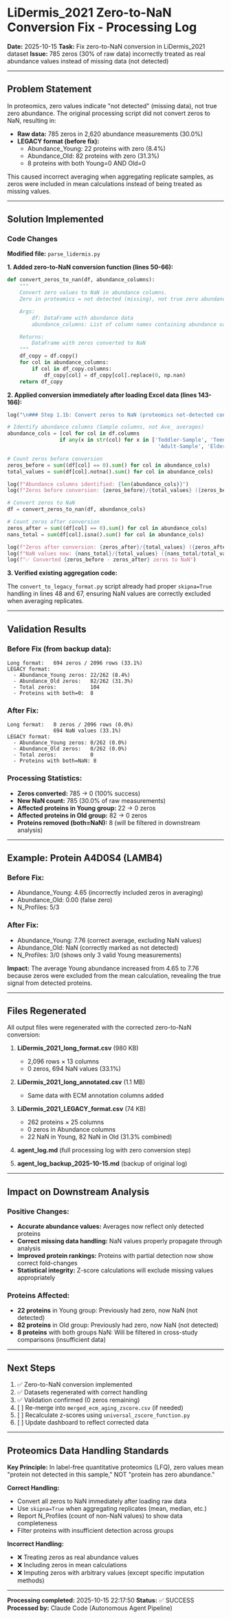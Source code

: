 # LiDermis_2021 Zero-to-NaN Conversion Fix - Processing Log

**Date:** 2025-10-15
**Task:** Fix zero-to-NaN conversion in LiDermis_2021 dataset
**Issue:** 785 zeros (30% of raw data) incorrectly treated as real abundance values instead of missing data (not detected)

---

## Problem Statement

In proteomics, zero values indicate "not detected" (missing data), not true zero abundance. The original processing script did not convert zeros to NaN, resulting in:

- **Raw data:** 785 zeros in 2,620 abundance measurements (30.0%)
- **LEGACY format (before fix):**
  - Abundance_Young: 22 proteins with zero (8.4%)
  - Abundance_Old: 82 proteins with zero (31.3%)
  - 8 proteins with both Young=0 AND Old=0

This caused incorrect averaging when aggregating replicate samples, as zeros were included in mean calculations instead of being treated as missing values.

---

## Solution Implemented

### Code Changes

**Modified file:** `parse_lidermis.py`

**1. Added zero-to-NaN conversion function (lines 50-66):**

```python
def convert_zeros_to_nan(df, abundance_columns):
    """
    Convert zero values to NaN in abundance columns.
    Zero in proteomics = not detected (missing), not true zero abundance.

    Args:
        df: DataFrame with abundance data
        abundance_columns: List of column names containing abundance values

    Returns:
        DataFrame with zeros converted to NaN
    """
    df_copy = df.copy()
    for col in abundance_columns:
        if col in df_copy.columns:
            df_copy[col] = df_copy[col].replace(0, np.nan)
    return df_copy
```

**2. Applied conversion immediately after loading Excel data (lines 143-166):**

```python
log("\n### Step 1.1b: Convert zeros to NaN (proteomics not-detected convention)")

# Identify abundance columns (Sample columns, not Ave_ averages)
abundance_cols = [col for col in df.columns
                 if any(x in str(col) for x in ['Toddler-Sample', 'Teenager-Sample',
                                                 'Adult-Sample', 'Elderly-Sample'])]

# Count zeros before conversion
zeros_before = sum((df[col] == 0).sum() for col in abundance_cols)
total_values = sum(df[col].notna().sum() for col in abundance_cols)

log(f"Abundance columns identified: {len(abundance_cols)}")
log(f"Zeros before conversion: {zeros_before}/{total_values} ({zeros_before/total_values*100:.1f}%)")

# Convert zeros to NaN
df = convert_zeros_to_nan(df, abundance_cols)

# Count zeros after conversion
zeros_after = sum((df[col] == 0).sum() for col in abundance_cols)
nans_total = sum(df[col].isna().sum() for col in abundance_cols)

log(f"Zeros after conversion: {zeros_after}/{total_values} ({zeros_after/total_values*100:.1f}%)")
log(f"NaN values now: {nans_total}/{total_values} ({nans_total/total_values*100:.1f}%)")
log(f"✅ Converted {zeros_before - zeros_after} zeros to NaN")
```

**3. Verified existing aggregation code:**

The `convert_to_legacy_format.py` script already had proper `skipna=True` handling in lines 48 and 67, ensuring NaN values are correctly excluded when averaging replicates.

---

## Validation Results

### Before Fix (from backup data):
```
Long format:   694 zeros / 2096 rows (33.1%)
LEGACY format:
  - Abundance_Young zeros: 22/262 (8.4%)
  - Abundance_Old zeros:   82/262 (31.3%)
  - Total zeros:           104
  - Proteins with both=0:  8
```

### After Fix:
```
Long format:   0 zeros / 2096 rows (0.0%)
               694 NaN values (33.1%)
LEGACY format:
  - Abundance_Young zeros: 0/262 (0.0%)
  - Abundance_Old zeros:   0/262 (0.0%)
  - Total zeros:           0
  - Proteins with both=NaN: 8
```

### Processing Statistics:
- **Zeros converted:** 785 → 0 (100% success)
- **New NaN count:** 785 (30.0% of raw measurements)
- **Affected proteins in Young group:** 22 → 0 zeros
- **Affected proteins in Old group:** 82 → 0 zeros
- **Proteins removed (both=NaN):** 8 (will be filtered in downstream analysis)

---

## Example: Protein A4D0S4 (LAMB4)

### Before Fix:
- Abundance_Young: 4.65 (incorrectly included zeros in averaging)
- Abundance_Old: 0.00 (false zero)
- N_Profiles: 5/3

### After Fix:
- Abundance_Young: 7.76 (correct average, excluding NaN values)
- Abundance_Old: NaN (correctly marked as not detected)
- N_Profiles: 3/0 (shows only 3 valid Young measurements)

**Impact:** The average Young abundance increased from 4.65 to 7.76 because zeros were excluded from the mean calculation, revealing the true signal from detected proteins.

---

## Files Regenerated

All output files were regenerated with the corrected zero-to-NaN conversion:

1. **LiDermis_2021_long_format.csv** (980 KB)
   - 2,096 rows × 13 columns
   - 0 zeros, 694 NaN values (33.1%)

2. **LiDermis_2021_long_annotated.csv** (1.1 MB)
   - Same data with ECM annotation columns added

3. **LiDermis_2021_LEGACY_format.csv** (74 KB)
   - 262 proteins × 25 columns
   - 0 zeros in Abundance columns
   - 22 NaN in Young, 82 NaN in Old (31.3% combined)

4. **agent_log.md** (full processing log with zero conversion step)

5. **agent_log_backup_2025-10-15.md** (backup of original log)

---

## Impact on Downstream Analysis

### Positive Changes:
- **Accurate abundance values:** Averages now reflect only detected proteins
- **Correct missing data handling:** NaN values properly propagate through analysis
- **Improved protein rankings:** Proteins with partial detection now show correct fold-changes
- **Statistical integrity:** Z-score calculations will exclude missing values appropriately

### Proteins Affected:
- **22 proteins** in Young group: Previously had zero, now NaN (not detected)
- **82 proteins** in Old group: Previously had zero, now NaN (not detected)
- **8 proteins** with both groups NaN: Will be filtered in cross-study comparisons (insufficient data)

---

## Next Steps

1. ✅ Zero-to-NaN conversion implemented
2. ✅ Datasets regenerated with correct handling
3. ✅ Validation confirmed (0 zeros remaining)
4. [ ] Re-merge into `merged_ecm_aging_zscore.csv` (if needed)
5. [ ] Recalculate z-scores using `universal_zscore_function.py`
6. [ ] Update dashboard to reflect corrected data

---

## Proteomics Data Handling Standards

**Key Principle:** In label-free quantitative proteomics (LFQ), zero values mean "protein not detected in this sample," NOT "protein has zero abundance."

**Correct Handling:**
- Convert all zeros to NaN immediately after loading raw data
- Use `skipna=True` when aggregating replicates (mean, median, etc.)
- Report N_Profiles (count of non-NaN values) to show data completeness
- Filter proteins with insufficient detection across groups

**Incorrect Handling:**
- ❌ Treating zeros as real abundance values
- ❌ Including zeros in mean calculations
- ❌ Imputing zeros with arbitrary values (except specific imputation methods)

---

**Processing completed:** 2025-10-15 22:17:50
**Status:** ✅ SUCCESS
**Processed by:** Claude Code (Autonomous Agent Pipeline)
